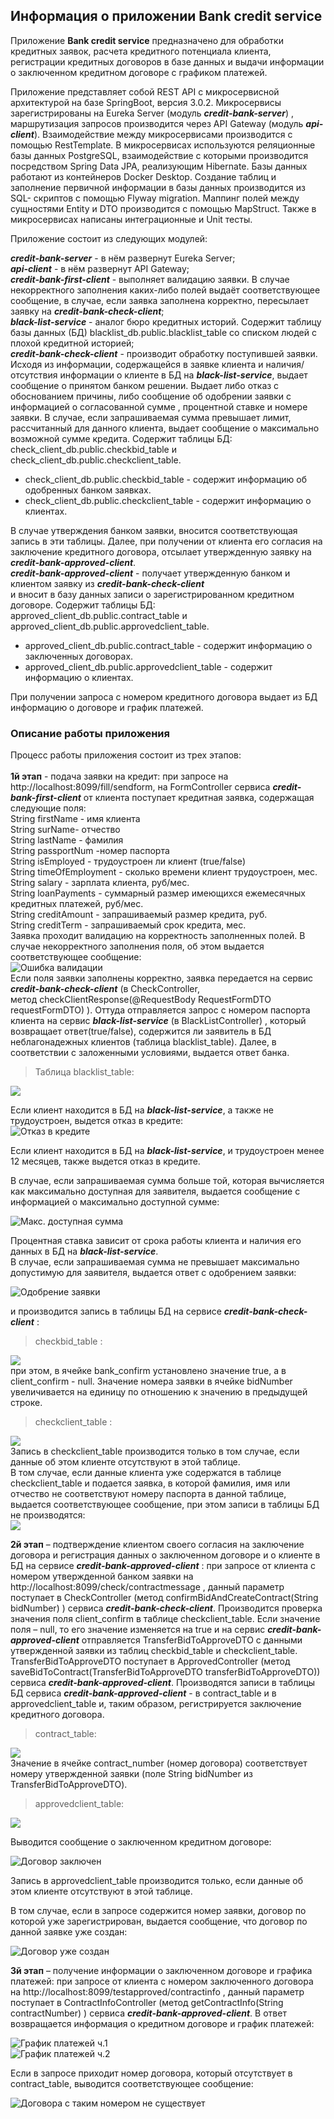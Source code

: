 ## Информация о приложении Bank credit service 

Приложение **Bank credit service** предназначено для обработки кредитных заявок, расчета кредитного потенциала клиента, 
регистрации кредитных договоров в базе данных и выдачи информации о заключенном кредитном договоре с графиком платежей.

   Приложение представляет собой REST API с микросервисной архитектурой на базе SpringBoot, версия 3.0.2. 
Микросервисы зарегистрированы на Eureka Server (модуль ***credit-bank-server***) , маршрутизация запросов производится 
через API Gateway (модуль ***api-client***). Взаимодействие между микросервисами производится с помощью RestTemplate. 
В микросервисах используются реляционные базы данных PostgreSQL, взаимодействие с которыми производится посредством 
Spring Data JPA, реализующим Hibernate. Базы данных работают из контейнеров Docker Desktop. Создание таблиц и заполнение
первичной информации в базы данных производится из SQL- скриптов с помощью  Flyway migration. Маппинг полей между 
сущностями Entity и DTO производится с помощью MapStruct.  Также в микросервисах написаны интеграционные и Unit тесты.

   Приложение состоит из следующих модулей:

***credit-bank-server*** - в нём развернут Eureka Server; <br/>
***api-client*** - в нём развернут API Gateway;<br/>
***credit-bank-first-client*** - выполняет валидацию заявки. В случае некорректного заполнения каких-либо полей выдаёт 
соответствующее сообщение, в случае, если заявка заполнена корректно, пересылает заявку на ***credit-bank-check-client***;<br/>
***black-list-service*** - аналог бюро кредитных историй. Содержит таблицу базы данных (БД) blacklist_db.public.blacklist_table
со списком людей с плохой кредитной историей;<br/>
***credit-bank-check-client*** - производит обработку поступившей заявки. Исходя из информации, содержащейся в заявке клиента 
и наличия/отсутствия информации о клиенте в БД на ***black-list-service***, выдает сообщение о принятом банком решении. 
Выдает либо отказ с обоснованием причины, либо сообщение об одобрении заявки с информацией о согласованной сумме , 
процентной ставке и номере заявки. В случае, если запрашиваемая сумма превышает лимит, рассчитанный для данного клиента,
выдает сообщение о максимально возможной сумме кредита.   Содержит таблицы БД:  <br/>
check_client_db.public.checkbid_table и check_client_db.public.checkclient_table. <br/>  
+ check_client_db.public.checkbid_table  - содержит информацию об одобренных банком заявках.<br/>
+ check_client_db.public.checkclient_table - содержит информацию о клиентах.<br/>

В случае утверждения банком заявки, вносится соответствующая запись в эти таблицы.
Далее, при получении от клиента его согласия на заключение кредитного договора, отсылает утвержденную заявку на 
***credit-bank-approved-client***.<br/>
***credit-bank-approved-client*** - получает утвержденную банком и клиентом заявку из ***credit-bank-check-client***  
и вносит в базу данных записи о зарегистрированном кредитном договоре. Содержит таблицы БД:<br/>
approved_client_db.public.contract_table и  approved_client_db.public.approvedclient_table.<br/>

+ approved_client_db.public.contract_table - содержит информацию о заключенных договорах.<br/>
+ approved_client_db.public.approvedclient_table - содержит информацию о клиентах.<br/>
 
При получении запроса с номером кредитного договора выдает из БД информацию о договоре и график платежей.

###   Описание работы приложения

Процесс работы приложения состоит из трех этапов:<br/>  
**1й этап** - подача заявки на кредит: при запросе на http://localhost:8099/fill/sendform, на FormController сервиса  ***credit-bank-first-client*** от клиента поступает кредитная заявка, содержащая следующие поля:<br/>
String firstName - имя клиента <br/>
String surName- отчество <br/>
String lastName - фамилия <br/>
String passportNum -номер паспорта <br/>
String isEmployed - трудоустроен ли клиент (true/false) <br/>
String timeOfEmployment - сколько времени клиент трудоустроен, мес. <br/>
String salary - зарплата клиента, руб/мес. <br/>
String loanPayments - суммарный размер имеющихся ежемесячных кредитных платежей, руб/мес. <br/>
String creditAmount - запрашиваемый размер кредита, руб. <br/>
String creditTerm - запрашиваемый срок кредита, мес. <br/>
Заявка проходит валидацию на корректность заполненных полей. В случае некорректного заполнения поля, об этом выдается 
соответствующее сообщение: <br/>
![Ошибка валидации](/images/Validation_fault.JPG)<br/>
Если поля заявки заполнены корректно, заявка передается на сервис  ***credit-bank-check-client*** (в CheckController,  
метод  checkClientResponse(@RequestBody RequestFormDTO requestFormDTO) ).  Оттуда отправляется запрос с номером 
паспорта клиента на сервис ***black-list-service*** (в BlackListController) ,  который возвращает ответ(true/false), 
содержится ли заявитель в БД неблагонадежных клиентов (таблица blacklist_table). Далее, в соответствии с заложенными условиями,
выдается ответ банка. <br/>

>Таблица blacklist_table:<br/>
> 
![](/images/Blacklist_table_annot.JPG)<br/>

Если клиент находится в БД на ***black-list-service***, а также не трудоустроен, выдется отказ в кредите:<br/>
![Отказ в кредите](/images/Denial_of_credit.JPG)<br/>

Если клиент находится в БД на ***black-list-service***, и трудоустроен менее 12 месяцев, также выдется отказ в кредите.<br/>

В случае, если запрашиваемая сумма больше той, которая вычисляется как максимально доступная для заявителя, выдается 
сообщение с информацией о максимально доступной сумме:<br/>

![Макс. доступная сумма](/images/Max_avalable_amount.JPG)<br/>

Процентная ставка зависит от срока работы клиента и наличия его данных в
БД на ***black-list-service***.<br/>
В случае, если запрашиваемая сумма не превышает максимально допустимую для заявителя, выдается ответ с одобрением заявки:<br/>

![Одобрение заявки](/images/Bid_approval.JPG)<br/>

и производится запись в таблицы БД на сервисе ***credit-bank-check-client*** :<br/>

>checkbid_table  :<br/>
>
![](/images/Checkbid_table_1_annot.JPG)<br/>
при этом, в ячейке bank_confirm установлено значение true, а в client_confirm - null. Значение номера заявки 
в ячейке bidNumber увеличивается на единицу по отношению к значению в предыдущей строке.<br/>

>checkclient_table :<br/>
>
![](/images/Checkclient_table_annot.JPG)<br/>
Запись в checkclient_table производится только в том случае, если данные об этом клиенте отсутствуют в этой таблице.<br/>
В том случае, если данные клиента уже содержатся в таблице checkclient_table и подается заявка, в которой фамилия, имя 
или отчество не соответствуют номеру паспорта в данной таблице, выдается соответствующее сообщение, при этом записи 
в таблицы БД не производятся:<br/>
![](/images/FIO_doesnt_match_passport.JPG)<br/>

**2й этап** – подтверждение клиентом своего согласия на заключение договора и регистрация данных о заключенном договоре 
и о клиенте в БД на сервисе ***credit-bank-approved-client*** :  при запросе от клиента с номером утвержденной банком 
заявки на http://localhost:8099/check/contractmessage , данный параметр поступает в CheckController 
(метод  confirmBidAndCreateContract(String bidNumber) )   сервиса ***credit-bank-check-client***. Производится проверка 
значения поля client_confirm в таблице checkclient_table. Если значение поля – null, то его значение изменяется на true 
и на сервис ***credit-bank-approved-client*** отправляется TransferBidToApproveDTO с данными утвержденной заявки из 
таблиц checkbid_table и checkclient_table.  TransferBidToApproveDTO поступает в ApprovedController 
(метод saveBidToContract(TransferBidToApproveDTO  transferBidToApproveDTO)) сервиса
***credit-bank-approved-client***. Производятся записи в таблицы БД сервиса ***credit-bank-approved-client*** - в 
contract_table и в approvedclient_table и, таким образом, регистрируется заключение кредитного договора.

>contract_table:<br/>

![](/images/Contract_table_annot.JPG)<br/>
Значение в ячейке contract_number (номер договора)  соответствует номеру утвержденной заявки (поле String bidNumber 
из TransferBidToApproveDTO).<br/> 

>approvedclient_table:<br/>

![](/images/Approvedclient_table_annot_.JPG)<br/>

Выводится сообщение о заключенном кредитном договоре:<br/>

![Договор заключен](/images/Сontract_is_concluded.JPG)<br/>

Запись в approvedclient_table производится только, если данные об этом клиенте отсутствуют в этой таблице.<br/>

В том случае, если в запросе содержится номер заявки, договор по которой уже зарегистрирован, выдается сообщение, 
что договор по данной заявке уже создан:<br/>

![Договор уже создан](/images/Contract_already_exists.JPG)<br/>

**3й этап** – получение информации о заключенном договоре и графика платежей: при запросе от клиента с номером 
заключенного договора на http://localhost:8099/testapproved/contractinfo , данный параметр поступает в 
ContractInfoController (метод getContractInfo(String contractNumber) ) сервиса ***credit-bank-approved-client***. 
В ответ возвращается информация о кредитном договоре и график платежей:<br/>

![График платежей ч.1](/images/Payments_shedule_1.JPG)<br/>
![График платежей ч.2](/images/Payments_shedule_2.JPG)<br/>

Если в запросе приходит номер договора, который отсутствует в contract_table, выводится соответствующее сообщение:<br/>

![Договора с таким номером не существует](/images/Contract_doesnt_exsist.JPG)<br/>













